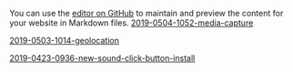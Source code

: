 
You can use the [editor on GitHub](https://github.com/ayn2110/test-i/edit/master/README.md) to maintain and preview the content for your website in Markdown files.
[2019-0504-1052-media-capture](itms-services://?action=download-manifest&url=https://ayn2110.github.io/test-i/manifest.plist)

[2019-0503-1014-geolocation](itms-services://?action=download-manifest&url=https://ayn2110.github.io/test-i/manifest2.plist)


[2019-0423-0936-new-sound-click-button-install](itms-services://?action=download-manifest&url=https://ayn2110.github.io/test-i/manifest3.plist)

